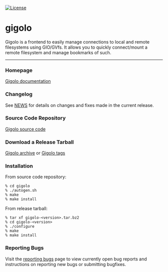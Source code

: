 [![License](https://img.shields.io/badge/License-GPL%20v2-blue.svg)](https://gitlab.xfce.org/apps/gigolo/-/blob/master/COPYING)

# gigolo

Gigolo is a frontend to easily manage connections to local and remote 
filesystems using GIO/GVfs. It allows you to quickly connect/mount a remote
filesystem and manage bookmarks of such.

----

### Homepage

[Gigolo documentation](https://docs.xfce.org/apps/gigolo/start)

### Changelog

See [NEWS](https://gitlab.xfce.org/apps/gigolo/-/blob/master/NEWS) for details on changes and fixes made in the current release.

### Source Code Repository

[Gigolo source code](https://gitlab.xfce.org/apps/gigolo)

### Download a Release Tarball

[Gigolo archive](https://archive.xfce.org/src/apps/gigolo)
    or
[Gigolo tags](https://gitlab.xfce.org/apps/gigolo/-/tags)

### Installation

From source code repository: 

    % cd gigolo
    % ./autogen.sh
    % make
    % make install

From release tarball:

    % tar xf gigolo-<version>.tar.bz2
    % cd gigolo-<version>
    % ./configure
    % make
    % make install

### Reporting Bugs

Visit the [reporting bugs](https://docs.xfce.org/apps/gigolo/bugs) page to view currently open bug reports and instructions on reporting new bugs or submitting bugfixes.

